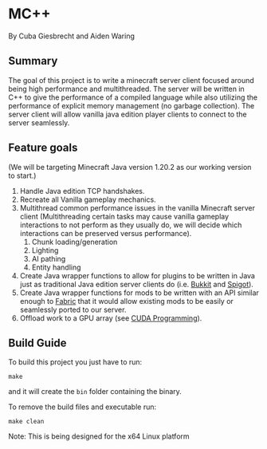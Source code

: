 # MC++
By Cuba Giesbrecht and Aiden Waring

## Summary
The goal of this project is to write a minecraft server client focused around being high performance and multithreaded.  The server will be written in C++ to give the performance of a compiled language while also utilizing the performance of explicit memory management (no garbage collection).  The server client will allow vanilla java edition player clients to connect to the server seamlessly.

## Feature goals
(We will be targeting Minecraft Java version 1.20.2 as our working version to start.)
1. Handle Java edition TCP handshakes.
2. Recreate all Vanilla gameplay mechanics.
3. Multithread common performance issues in the vanilla Minecraft server client (Multithreading certain tasks may cause vanilla gameplay interactions to not perform as they usually do, we will decide which interactions can be preserved versus performance).
    1. Chunk loading/generation
    2. Lighting
    3. AI pathing
    4. Entity handling
4. Create Java wrapper functions to allow for plugins to be written in Java just as traditional Java edition server clients do (i.e. [Bukkit](https://dev.bukkit.org) and [Spigot](https://www.spigotmc.org)).
5. Create Java wrapper functions for mods to be written with an API similar enough to [Fabric](https://github.com/FabricMC/fabric) that it would allow existing mods to be easily or seamlessly ported to our server.
6. Offload work to a GPU array (see [CUDA Programming](https://docs.nvidia.com/cuda/cuda-c-programming-guide/)).

## Build Guide
To build this project you just have to run:
```
make
```
and it will create the ```bin``` folder containing the binary.

To remove the build files and executable run:
```
make clean
```

Note: This is being designed for the x64 Linux platform